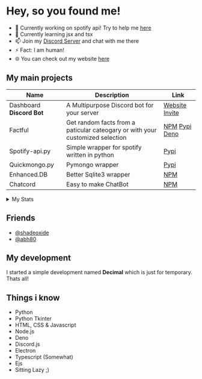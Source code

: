 # Hey, so you found me!

- 🔭 Currently working on spotify api! Try to help me [here](https://github.com/spotify-api/spotify-api.py)
- 🌱 Currently learning jsx and tsx
- 📫 Join my [Discord Server](https://discord.gg/FrduEZd) and chat with me there
- ⚡ Fact: I am human!
- 🌐 You can check out my website [here](https://decimaldev.xyz)

## My main projects
| Name | Description | Link |
|------|------|-----------|
| Dashboard **Discord Bot** | A Multipurpose Discord bot for your server | [Website](https://dashboat.repl.co/) [Invite](https://discord.com/oauth2/authorize?client_id=736101542243074108&scope=bot&permissions=8) |
| Factful | Get random facts from a paticular cateogary or with your customized selection | [NPM](https://www.npmjs.com/package/factful.js) [Pypi](https://pypi.org/project/factful.py/) [Deno](https://deno.land/x/factful) |
| Spotify-api.py | Simple wrapper for spotify written in python | [Pypi](https://pypi.org/project/spotify-api.py/) |
| Quickmongo.py | Pymongo wrapper | [Pypi](https://github.com/Scientific-Guy/quickmongo.py) |
| Enhanced.DB | Better Sqlite3 wrapper | [NPM](https://www.npmjs.com/package/enhanced.db) |
| Chatcord | Easy to make ChatBot | [NPM](https://www.npmjs.com/package/chatcord) |

<details>
  <summary>My Stats</summary>
  ![My GitHub Lang Stats](https://github-readme-stats.vercel.app/api/top-langs/?username=scientific-guy&theme=tokyonight&layout=compact)

  ![My GitHub Stats](https://github-readme-stats.vercel.app/api?username=scientific-guy&count_private=true&show_icons=true&theme=tokyonight)
</details>

## Friends
- [@shadeoxide](https://github.com/shadeoxide)
- [@abh80](https://github.com/abh80)

## My development

I started a simple development named **Decimal** which is just for temporary. Thats all!

## Things i know

- Python
- Python Tkinter
- HTML, CSS & Javascript
- Node.js
- Deno
- Discord.js
- Electron
- Typescript (Somewhat)
- Ejs
- Sitting Lazy ;)
